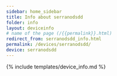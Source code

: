 ```yaml
---
sidebar: home_sidebar
title: Info about serranodsdd
folder: info
layout: deviceinfo
# name of the page (/{{permalink}}.html)
redirect_from: serranodsdd_info.html
permalink: /devices/serranodsdd/
device: serranodsdd
---
```

{% include templates/device_info.md %}
